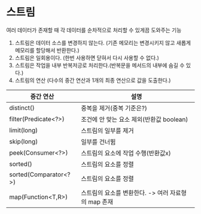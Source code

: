 # 스트림 
여러 데이터가 존재할 때 각 데이터를 순차적으로 처리할 수 있게끔 도와주는 기능   

1. 스트림은 데이터 소스를 변경하지 않는다. (기존 메모리는 변경시키지 않고 새롭게 메모리를 할당해서 반환한다.)      
2. 스트림은 일회용이다. (한번 사용하면 닫혀서 다시 사용할 수 없다.)        
3. 스트림은 작업을 내부 반복저긍로 처리한다.(반복문을 메서드의 내부에 숨길 수 있다.)    
4. 스트림의 연산 (다수의 중간 연산과 1개의 최종 연산으로 값을 도출한다.)   
  

|중간 연산|설명|
|----------|----------|
|distinct()|중복을 제거(중복 기준은?)|
|filter(Predicate<?>)|조건에 안 맞는 요소 제외(반환값 boolean)|
|limit(long)|스트림의 일부를 제거|
|skip(long)|일부를 건너뜀|
|peek(Consumer<?>)|스트림의 요소에 작업 수행(반환값x)|
|sorted()|스트림의 요소를 정렬|
|sorted(Comparator<?>)|스트림의 요소를 정렬|
|map(Function<T,R>)|스트림의 요소를 변환한다. -> 여러 자료형의 map 존재|
